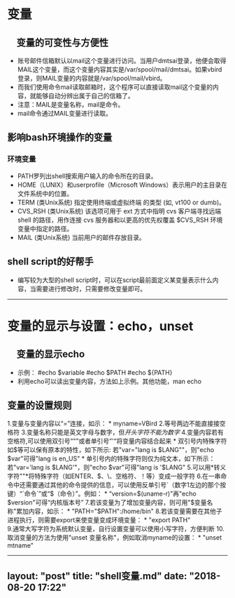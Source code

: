 # 变量
## &emsp;变量的可变性与方便性
* 账号邮件信箱默认以mail这个变量进行访问。当用户dmtsai登录，他便会取得MAIL这个变量，而这个变量内容其实是/var/spool/mail/dmtsai。如果vbird登录，则MAIL变量的内容就是/var/spool/mail/vbird。
* 而我们使用命令mail读取邮箱时，这个程序可以直接读取mail这个变量的内容，就能够自动分辨出属于自己的信箱了。
* 注意：MAIL是变量名称，mail是命令。
* mail命令通过MAIL变量进行读取。
## 影响bash环境操作的变量
### 环境变量
* PATH罗列出shell搜索用户输入的命令所在的目录。
* HOME（LUNIX）和userprofile（Microsoft Windows）表示用户的主目录在文件系统中的位置。
* TERM (类Unix系统) 指定使用终端或虚拟终端 的类型 (如, vt100 or dumb)。
* CVS_RSH (类Unix系统) 该选项可用于 ext 方式中指明 cvs 客户端寻找远端 shell 的路径，用作连接 cvs 服务器和以更高的优先权覆盖 $CVS_RSH 环境变量中指定的路径。
* MAIL (类Unix系统) 当前用户的邮件存放目录。
## shell script的好帮手
* 编写较为大型的shell script时，可以在script最前面定义某变量表示什么内容，当需要进行修改时，只需要修改变量即可。
* * * * * * *
# 变量的显示与设置：echo，unset
## &emsp;变量的显示echo
* 示例：
	#echo $variable
	#echo $PATH
	#echo ${PATH}
* 利用echo可以读出变量内容，方法如上示例。其他功能，man echo
## 变量的设置规则
1.变量与变量内容以“=”连接，如示：
	*   myname=VBird
 2.等号两边不能直接接空格符
	3.变量名称只能是英文字母与数字，但*开头字符不能为数字*
	4.变量内容若有空格符,可以使用双引号“"”或者单引号”'“将变量内容结合起来
    * 双引号内特殊字符如$等可以保有原本的特性，如下所示:
		若"var="lang is $LANG""，则"echo $var"可得"lang is en_US"
	* 单引号内的特殊字符则仅为纯文本，如下所示：
		若"var='lang is $LANG'"，则"echo $var"可得"lang is '$LANG"
	5.可以用*转义字符"\"*将特殊字符（如ENTER、$、\、空格符、！等）变成一般字符
	6.在一串命令中还需要通过其他的命令提供的信息，可以使用反单引号`（数字1左边的那个按键）“`命令`”或“$（命令）”。例如：
	*	“version=$(uname-r)"再"echo $version"可得“内核版本号”
	7.若该变量为了增加变量内容，则可用"$变量名称"累加内容，如示：
	*	"PATH="$PATH":/home/bin"
	8.若该变量需要在其他子进程执行，则需要export来使变量变成环境变量：
	* "export PATH"                                                
	9.通常大写字符为系统默认变量，自行设置变量可以使用小写字符，方便判断
	10.取消变量的方法为使用"unset 变量名称"，例如取消myname的设置：
	* "unset mtname"

---
layout: "post"
title: "shell变量.md"
date: "2018-08-20 17:22"
---

